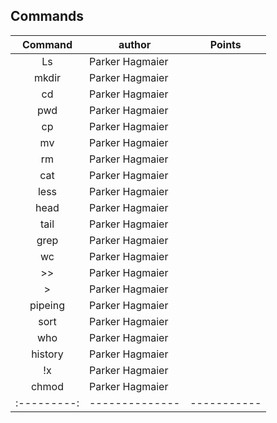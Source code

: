 ## Commands

| Command    |   author      |   Points    |
| :--------: | ------------- | ----------- |
| Ls         |Parker Hagmaier|             |
| mkdir      |Parker Hagmaier|             |
| cd         |Parker Hagmaier|             |
| pwd        |Parker Hagmaier|             |
| cp         |Parker Hagmaier|             |
| mv         |Parker Hagmaier|             |
| rm         |Parker Hagmaier|             |
| cat        |Parker Hagmaier|             |
| less       |Parker Hagmaier|             |
| head       |Parker Hagmaier|             |
| tail       |Parker Hagmaier|             |
| grep       |Parker Hagmaier|             |
| wc         |Parker Hagmaier|             |
| >>         |Parker Hagmaier|             |
| >          |Parker Hagmaier|             |
|  pipeing   |Parker Hagmaier|             |
| sort       |Parker Hagmaier|             |
| who        |Parker Hagmaier|             |
| history    |Parker Hagmaier|             |
| !x         |Parker Hagmaier|             |
| chmod      |Parker Hagmaier|             |
| :---------:| --------------| ----------- |
